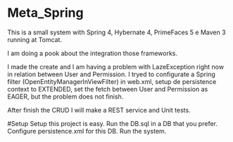 # Meta_Spring
This is a small system with Spring 4, Hybernate 4, PrimeFaces 5 e Maven 3 running at Tomcat.

I am doing a pook about the integration those frameworks.

I made the create and I am having a problem with LazeException right now in relation between User and Permission.
I tryed to configurate a Spring filter (OpenEntityManagerInViewFilter) in web.xml, setup de persistence context to EXTENDED,
set the fetch between User and Permission as EAGER, but the problem does not finish.

After finish the CRUD I will make a REST service and Unit tests.

#Setup
Setup this project is easy.
Run the DB.sql in a DB that you prefer.
Configure persistence.xml for this DB.
Run the system.



